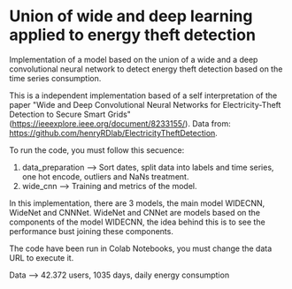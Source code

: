 # Union of wide and deep learning applied to energy theft detection
Implementation of a model based on the union of a wide and a deep convolutional neural network to detect energy theft detection based on the time series consumption. 

This is a independent implementation based of a self interpretation of the paper "Wide and Deep Convolutional Neural Networks for Electricity-Theft Detection to Secure Smart Grids" (https://ieeexplore.ieee.org/document/8233155/).
Data from: https://github.com/henryRDlab/ElectricityTheftDetection.

To run the code, you must follow this secuence:
1. data_preparation --> Sort dates, split data into labels and time series, one hot encode, outliers and NaNs treatment.
2. wide_cnn --> Training and metrics of the model.

In this implementation, there are 3 models, the main model WIDECNN, WideNet and CNNNet. WideNet and CNNet are models based on the components of the model WIDECNN, the idea behind this is to see the performance bust joining these components.

The code have been run in Colab Notebooks, you must change the data URL to execute it.

Data --> 42.372 users, 1035 days, daily energy consumption

